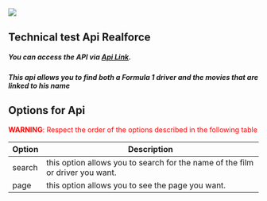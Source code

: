 ![](../../Downloads/Logo-Nouveau-RF.webp)
---

## Technical test Api Realforce

##### <span style="align: center">You can access the API via [Api Link](https://apirealforce.herokuapp.com/api).</span>

##### This api allows you to find both a Formula 1 driver and the movies that are linked to his name


## Options for Api

 <span style="color: red;">**WARNING**: Respect the order of the options described in the following table</span>


| Option | Description |
|--------| ----------- |
| search | this option allows you to search for the name of the film or driver you want. |
| page   | this option allows you to see the page you want. |


